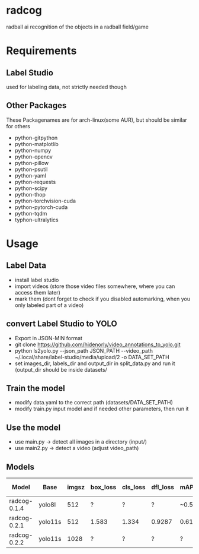 # radcog
radball ai recognition of the objects in a radball field/game

# Requirements
## Label Studio
used for labeling data, not strictly needed though
## Other Packages
These Packagenames are for arch-linux(some AUR), but should be similar for others
- python-gitpython
- python-matplotlib
- python-numpy
- python-opencv
- python-pillow
- python-psutil
- python-yaml
- python-requests
- python-scipy
- python-thop
- python-torchvision-cuda
- python-pytorch-cuda
- python-tqdm
- typhon-ultralytics

# Usage
## Label Data
- install label studio
- import videos (store those video files somewhere, where you can access them later)
- mark them (dont forget to check if you disabled automarking, when you only labeled part of a video)
## convert Label Studio to YOLO
- Export in JSON-MIN format
- git clone https://github.com/hidenorly/video_annotations_to_yolo.git
- python ls2yolo.py --json_path JSON_PATH --video_path ~/.local/share/label-studio/media/upload/2 -o DATA_SET_PATH
- set images_dir, labels_dir and output_dir in split_data.py and run it (output_dir should be inside datasets/
## Train the model
- modify data.yaml to the correct path (datasets/DATA_SET_PATH)
- modify train.py input model and if needed other parameters, then run it
## Use the model
- use main.py -> detect all images in a directory (input/)
- use main2.py -> detect a video (adjust video_path)

## Models
Model | Base | imgsz | box_loss | cls_loss | dfl_loss | mAP50 | mAP50-95 | Images |
|-----|------|-------|----------|----------|----------|-------|----------|--------|
radcog-0.1.4 | yolo8l  | 512  | ?     | ?     | ?      |~0.5   | ~0.2  | ~5000
radcog-0.2.1 | yolo11s | 512  | 1.583 | 1.334 | 0.9287 | 0.617 | 0.345 | ~8000
radcog-0.2.2 | yolo11s | 1028 | ?     | ?     | ?      | ?     | ?     | ~8000
